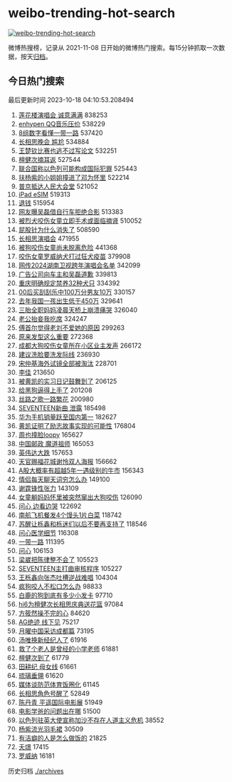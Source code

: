 # weibo-trending-hot-search

[![weibo-trending-hot-search](https://github.com/ameizi/weibo-trending-hot-search/actions/workflows/ci.yml/badge.svg)](https://github.com/ameizi/weibo-trending-hot-search/actions/workflows/ci.yml)

微博热搜榜，记录从 2021-11-08 日开始的微博热门搜索。每15分钟抓取一次数据，按天[归档](./archives)。

## 今日热门搜索

<!-- BEGIN --> 
最后更新时间 2023-10-18 04:10:53.208494 
1. [莲花楼演唱会 诚意满满](https://s.weibo.com/weibo?q=%E8%8E%B2%E8%8A%B1%E6%A5%BC%E6%BC%94%E5%94%B1%E4%BC%9A%20%E8%AF%9A%E6%84%8F%E6%BB%A1%E6%BB%A1&t=31&band_rank=1&Refer=top) 838253
1. [enhypen QQ音乐压价](https://s.weibo.com/weibo?q=enhypen%20QQ%E9%9F%B3%E4%B9%90%E5%8E%8B%E4%BB%B7&t=31&band_rank=2&Refer=top) 538229
1. [8组数字看懂一带一路](https://s.weibo.com/weibo?q=%238%E7%BB%84%E6%95%B0%E5%AD%97%E7%9C%8B%E6%87%82%E4%B8%80%E5%B8%A6%E4%B8%80%E8%B7%AF%23&t=31&band_rank=3&Refer=top) 537420
1. [长相思晚会 尴尬](https://s.weibo.com/weibo?q=%E9%95%BF%E7%9B%B8%E6%80%9D%E6%99%9A%E4%BC%9A%20%E5%B0%B4%E5%B0%AC&t=31&band_rank=4&Refer=top) 534884
1. [王楚钦比赛也逃不过写论文](https://s.weibo.com/weibo?q=%23%E7%8E%8B%E6%A5%9A%E9%92%A6%E6%AF%94%E8%B5%9B%E4%B9%9F%E9%80%83%E4%B8%8D%E8%BF%87%E5%86%99%E8%AE%BA%E6%96%87%23&t=31&band_rank=5&Refer=top) 532251
1. [檀健次摘耳返](https://s.weibo.com/weibo?q=%23%E6%AA%80%E5%81%A5%E6%AC%A1%E6%91%98%E8%80%B3%E8%BF%94%23&t=31&band_rank=6&Refer=top) 527544
1. [联合国称以色列可能构成国际犯罪](https://s.weibo.com/weibo?q=%23%E8%81%94%E5%90%88%E5%9B%BD%E7%A7%B0%E4%BB%A5%E8%89%B2%E5%88%97%E5%8F%AF%E8%83%BD%E6%9E%84%E6%88%90%E5%9B%BD%E9%99%85%E7%8A%AF%E7%BD%AA%23&t=31&band_rank=7&Refer=top) 525443
1. [扶杨紫的小姐姐撞进了邓为怀里](https://s.weibo.com/weibo?q=%23%E6%89%B6%E6%9D%A8%E7%B4%AB%E7%9A%84%E5%B0%8F%E5%A7%90%E5%A7%90%E6%92%9E%E8%BF%9B%E4%BA%86%E9%82%93%E4%B8%BA%E6%80%80%E9%87%8C%23&t=31&band_rank=8&Refer=top) 522214
1. [普京抵达人民大会堂](https://s.weibo.com/weibo?q=%23%E6%99%AE%E4%BA%AC%E6%8A%B5%E8%BE%BE%E4%BA%BA%E6%B0%91%E5%A4%A7%E4%BC%9A%E5%A0%82%23&t=31&band_rank=9&Refer=top) 521052
1. [iPad eSIM](https://s.weibo.com/weibo?q=iPad%20eSIM&t=31&band_rank=10&Refer=top) 519313
1. [退钱](https://s.weibo.com/weibo?q=%E9%80%80%E9%92%B1&t=31&band_rank=11&Refer=top) 515954
1. [网友曝吴磊借自行车拒绝合影](https://s.weibo.com/weibo?q=%23%E7%BD%91%E5%8F%8B%E6%9B%9D%E5%90%B4%E7%A3%8A%E5%80%9F%E8%87%AA%E8%A1%8C%E8%BD%A6%E6%8B%92%E7%BB%9D%E5%90%88%E5%BD%B1%23&t=31&band_rank=12&Refer=top) 513383
1. [被烈犬咬伤女童立即手术或面临摘肾](https://s.weibo.com/weibo?q=%23%E8%A2%AB%E7%83%88%E7%8A%AC%E5%92%AC%E4%BC%A4%E5%A5%B3%E7%AB%A5%E7%AB%8B%E5%8D%B3%E6%89%8B%E6%9C%AF%E6%88%96%E9%9D%A2%E4%B8%B4%E6%91%98%E8%82%BE%23&t=31&band_rank=13&Refer=top) 510052
1. [屁股针为什么消失了](https://s.weibo.com/weibo?q=%E5%B1%81%E8%82%A1%E9%92%88%E4%B8%BA%E4%BB%80%E4%B9%88%E6%B6%88%E5%A4%B1%E4%BA%86&t=31&band_rank=14&Refer=top) 508590
1. [长相思演唱会](https://s.weibo.com/weibo?q=%E9%95%BF%E7%9B%B8%E6%80%9D%E6%BC%94%E5%94%B1%E4%BC%9A&t=31&band_rank=15&Refer=top) 471955
1. [被狗咬伤女童尚未脱离危险](https://s.weibo.com/weibo?q=%23%E8%A2%AB%E7%8B%97%E5%92%AC%E4%BC%A4%E5%A5%B3%E7%AB%A5%E5%B0%9A%E6%9C%AA%E8%84%B1%E7%A6%BB%E5%8D%B1%E9%99%A9%23&t=31&band_rank=16&Refer=top) 441368
1. [咬伤女童罗威纳犬打过狂犬疫苗](https://s.weibo.com/weibo?q=%23%E5%92%AC%E4%BC%A4%E5%A5%B3%E7%AB%A5%E7%BD%97%E5%A8%81%E7%BA%B3%E7%8A%AC%E6%89%93%E8%BF%87%E7%8B%82%E7%8A%AC%E7%96%AB%E8%8B%97%23&t=31&band_rank=19&Refer=top) 379908
1. [网传2024湖南卫视跨年演唱会名单](https://s.weibo.com/weibo?q=%23%E7%BD%91%E4%BC%A02024%E6%B9%96%E5%8D%97%E5%8D%AB%E8%A7%86%E8%B7%A8%E5%B9%B4%E6%BC%94%E5%94%B1%E4%BC%9A%E5%90%8D%E5%8D%95%23&t=31&band_rank=17&Refer=top) 342099
1. [广告公司向车主和吴磊道歉](https://s.weibo.com/weibo?q=%23%E5%B9%BF%E5%91%8A%E5%85%AC%E5%8F%B8%E5%90%91%E8%BD%A6%E4%B8%BB%E5%92%8C%E5%90%B4%E7%A3%8A%E9%81%93%E6%AD%89%23&t=31&band_rank=18&Refer=top) 339813
1. [重庆明确规定禁养32种犬只](https://s.weibo.com/weibo?q=%23%E9%87%8D%E5%BA%86%E6%98%8E%E7%A1%AE%E8%A7%84%E5%AE%9A%E7%A6%81%E5%85%BB32%E7%A7%8D%E7%8A%AC%E5%8F%AA%23&t=31&band_rank=20&Refer=top) 334392
1. [00后买刮刮乐中100万分男友10万](https://s.weibo.com/weibo?q=%2300%E5%90%8E%E4%B9%B0%E5%88%AE%E5%88%AE%E4%B9%90%E4%B8%AD100%E4%B8%87%E5%88%86%E7%94%B7%E5%8F%8B10%E4%B8%87%23&t=31&band_rank=21&Refer=top) 330157
1. [去年我国一孩出生低于450万](https://s.weibo.com/weibo?q=%E5%8E%BB%E5%B9%B4%E6%88%91%E5%9B%BD%E4%B8%80%E5%AD%A9%E5%87%BA%E7%94%9F%E4%BD%8E%E4%BA%8E450%E4%B8%87&t=31&band_rank=50&Refer=top) 329641
1. [三胎全职妈妈凌晨天桥上崩溃痛哭](https://s.weibo.com/weibo?q=%23%E4%B8%89%E8%83%8E%E5%85%A8%E8%81%8C%E5%A6%88%E5%A6%88%E5%87%8C%E6%99%A8%E5%A4%A9%E6%A1%A5%E4%B8%8A%E5%B4%A9%E6%BA%83%E7%97%9B%E5%93%AD%23&t=31&band_rank=22&Refer=top) 326040
1. [老公抬妾我吃席](https://s.weibo.com/weibo?q=%23%E8%80%81%E5%85%AC%E6%8A%AC%E5%A6%BE%E6%88%91%E5%90%83%E5%B8%AD%23&t=31&band_rank=23&Refer=top) 324247
1. [傅首尔觉得老刘不爱她的原因](https://s.weibo.com/weibo?q=%23%E5%82%85%E9%A6%96%E5%B0%94%E8%A7%89%E5%BE%97%E8%80%81%E5%88%98%E4%B8%8D%E7%88%B1%E5%A5%B9%E7%9A%84%E5%8E%9F%E5%9B%A0%23&t=31&band_rank=33&Refer=top) 299263
1. [原来发型这么重要](https://s.weibo.com/weibo?q=%E5%8E%9F%E6%9D%A5%E5%8F%91%E5%9E%8B%E8%BF%99%E4%B9%88%E9%87%8D%E8%A6%81&t=31&band_rank=24&Refer=top) 272368
1. [成都大狗咬伤女童所在小区业主发声](https://s.weibo.com/weibo?q=%23%E6%88%90%E9%83%BD%E5%A4%A7%E7%8B%97%E5%92%AC%E4%BC%A4%E5%A5%B3%E7%AB%A5%E6%89%80%E5%9C%A8%E5%B0%8F%E5%8C%BA%E4%B8%9A%E4%B8%BB%E5%8F%91%E5%A3%B0%23&t=31&band_rank=25&Refer=top) 266172
1. [建议洗脸要洗发际线](https://s.weibo.com/weibo?q=%23%E5%BB%BA%E8%AE%AE%E6%B4%97%E8%84%B8%E8%A6%81%E6%B4%97%E5%8F%91%E9%99%85%E7%BA%BF%23&t=31&band_rank=26&Refer=top) 236930
1. [宋仲基海外试镜全部被淘汰](https://s.weibo.com/weibo?q=%23%E5%AE%8B%E4%BB%B2%E5%9F%BA%E6%B5%B7%E5%A4%96%E8%AF%95%E9%95%9C%E5%85%A8%E9%83%A8%E8%A2%AB%E6%B7%98%E6%B1%B0%23&t=31&band_rank=27&Refer=top) 228701
1. [李佳](https://s.weibo.com/weibo?q=%E6%9D%8E%E4%BD%B3&t=31&band_rank=28&Refer=top) 213650
1. [被黄凯的实习日记鼓舞到了](https://s.weibo.com/weibo?q=%23%E8%A2%AB%E9%BB%84%E5%87%AF%E7%9A%84%E5%AE%9E%E4%B9%A0%E6%97%A5%E8%AE%B0%E9%BC%93%E8%88%9E%E5%88%B0%E4%BA%86%23&t=31&band_rank=29&Refer=top) 206125
1. [给黑狗逼得上手了](https://s.weibo.com/weibo?q=%23%E7%BB%99%E9%BB%91%E7%8B%97%E9%80%BC%E5%BE%97%E4%B8%8A%E6%89%8B%E4%BA%86%23&t=31&band_rank=31&Refer=top) 201208
1. [丝路之歌一路繁花](https://s.weibo.com/weibo?q=%23%E4%B8%9D%E8%B7%AF%E4%B9%8B%E6%AD%8C%E4%B8%80%E8%B7%AF%E7%B9%81%E8%8A%B1%23&t=31&band_rank=3&Refer=top) 200980
1. [SEVENTEEN新曲 泄露](https://s.weibo.com/weibo?q=SEVENTEEN%E6%96%B0%E6%9B%B2%20%E6%B3%84%E9%9C%B2&t=31&band_rank=30&Refer=top) 185498
1. [华为手机销量跃至国内第一](https://s.weibo.com/weibo?q=%23%E5%8D%8E%E4%B8%BA%E6%89%8B%E6%9C%BA%E9%94%80%E9%87%8F%E8%B7%83%E8%87%B3%E5%9B%BD%E5%86%85%E7%AC%AC%E4%B8%80%23&t=31&band_rank=32&Refer=top) 182627
1. [黄凯证明了励志故事实现的可能性](https://s.weibo.com/weibo?q=%E9%BB%84%E5%87%AF%E8%AF%81%E6%98%8E%E4%BA%86%E5%8A%B1%E5%BF%97%E6%95%85%E4%BA%8B%E5%AE%9E%E7%8E%B0%E7%9A%84%E5%8F%AF%E8%83%BD%E6%80%A7&t=31&band_rank=33&Refer=top) 176804
1. [周也撞脸loopy](https://s.weibo.com/weibo?q=%23%E5%91%A8%E4%B9%9F%E6%92%9E%E8%84%B8loopy%23&t=31&band_rank=30&Refer=top) 165627
1. [中国邮政 魔道祖师](https://s.weibo.com/weibo?q=%E4%B8%AD%E5%9B%BD%E9%82%AE%E6%94%BF%20%E9%AD%94%E9%81%93%E7%A5%96%E5%B8%88&t=31&band_rank=34&Refer=top) 165053
1. [英伟达大跌](https://s.weibo.com/weibo?q=%23%E8%8B%B1%E4%BC%9F%E8%BE%BE%E5%A4%A7%E8%B7%8C%23&t=31&band_rank=35&Refer=top) 157653
1. [天官赐福花城谢怜双人海报](https://s.weibo.com/weibo?q=%E5%A4%A9%E5%AE%98%E8%B5%90%E7%A6%8F%E8%8A%B1%E5%9F%8E%E8%B0%A2%E6%80%9C%E5%8F%8C%E4%BA%BA%E6%B5%B7%E6%8A%A5&t=31&band_rank=36&Refer=top) 156662
1. [A股大概率有超越5年一遇级别的牛市](https://s.weibo.com/weibo?q=%23A%E8%82%A1%E5%A4%A7%E6%A6%82%E7%8E%87%E6%9C%89%E8%B6%85%E8%B6%8A5%E5%B9%B4%E4%B8%80%E9%81%87%E7%BA%A7%E5%88%AB%E7%9A%84%E7%89%9B%E5%B8%82%23&t=31&band_rank=37&Refer=top) 156343
1. [情侣每天聊天词穷怎么办](https://s.weibo.com/weibo?q=%23%E6%83%85%E4%BE%A3%E6%AF%8F%E5%A4%A9%E8%81%8A%E5%A4%A9%E8%AF%8D%E7%A9%B7%E6%80%8E%E4%B9%88%E5%8A%9E%23&t=31&band_rank=38&Refer=top) 149100
1. [谢霆锋性张力](https://s.weibo.com/weibo?q=%23%E8%B0%A2%E9%9C%86%E9%94%8B%E6%80%A7%E5%BC%A0%E5%8A%9B%23&t=31&band_rank=39&Refer=top) 143109
1. [女童躺妈妈怀里被突然窜出大狗咬伤](https://s.weibo.com/weibo?q=%23%E5%A5%B3%E7%AB%A5%E8%BA%BA%E5%A6%88%E5%A6%88%E6%80%80%E9%87%8C%E8%A2%AB%E7%AA%81%E7%84%B6%E7%AA%9C%E5%87%BA%E5%A4%A7%E7%8B%97%E5%92%AC%E4%BC%A4%23&t=31&band_rank=40&Refer=top) 126090
1. [问心 边看边哭](https://s.weibo.com/weibo?q=%E9%97%AE%E5%BF%83%20%E8%BE%B9%E7%9C%8B%E8%BE%B9%E5%93%AD&t=31&band_rank=41&Refer=top) 122692
1. [南航飞机餐发4个馒头1片白菜](https://s.weibo.com/weibo?q=%23%E5%8D%97%E8%88%AA%E9%A3%9E%E6%9C%BA%E9%A4%90%E5%8F%914%E4%B8%AA%E9%A6%92%E5%A4%B41%E7%89%87%E7%99%BD%E8%8F%9C%23&t=31&band_rank=42&Refer=top) 118742
1. [苏醒让栎鑫和栎迷们以后不要再支持了](https://s.weibo.com/weibo?q=%23%E8%8B%8F%E9%86%92%E8%AE%A9%E6%A0%8E%E9%91%AB%E5%92%8C%E6%A0%8E%E8%BF%B7%E4%BB%AC%E4%BB%A5%E5%90%8E%E4%B8%8D%E8%A6%81%E5%86%8D%E6%94%AF%E6%8C%81%E4%BA%86%23&t=31&band_rank=49&Refer=top) 118546
1. [问心医学细节](https://s.weibo.com/weibo?q=%23%E9%97%AE%E5%BF%83%E5%8C%BB%E5%AD%A6%E7%BB%86%E8%8A%82%23&t=31&band_rank=43&Refer=top) 116308
1. [一带一路](https://s.weibo.com/weibo?q=%23%E4%B8%80%E5%B8%A6%E4%B8%80%E8%B7%AF%23&t=31&band_rank=44&Refer=top) 111395
1. [问心](https://s.weibo.com/weibo?q=%E9%97%AE%E5%BF%83&t=31&band_rank=45&Refer=top) 106153
1. [梁崴把陈律整不会了](https://s.weibo.com/weibo?q=%23%E6%A2%81%E5%B4%B4%E6%8A%8A%E9%99%88%E5%BE%8B%E6%95%B4%E4%B8%8D%E4%BC%9A%E4%BA%86%23&t=31&band_rank=46&Refer=top) 105523
1. [SEVENTEEN主打曲审核程序](https://s.weibo.com/weibo?q=%23SEVENTEEN%E4%B8%BB%E6%89%93%E6%9B%B2%E5%AE%A1%E6%A0%B8%E7%A8%8B%E5%BA%8F%23&t=31&band_rank=47&Refer=top) 105227
1. [王栎鑫向张杰吐槽逆战难唱](https://s.weibo.com/weibo?q=%23%E7%8E%8B%E6%A0%8E%E9%91%AB%E5%90%91%E5%BC%A0%E6%9D%B0%E5%90%90%E6%A7%BD%E9%80%86%E6%88%98%E9%9A%BE%E5%94%B1%23&t=31&band_rank=48&Refer=top) 104304
1. [疯狗咬人不松口怎么办](https://s.weibo.com/weibo?q=%E7%96%AF%E7%8B%97%E5%92%AC%E4%BA%BA%E4%B8%8D%E6%9D%BE%E5%8F%A3%E6%80%8E%E4%B9%88%E5%8A%9E&t=31&band_rank=50&Refer=top) 98833
1. [白鹿的狗到底有多少小发卡](https://s.weibo.com/weibo?q=%23%E7%99%BD%E9%B9%BF%E7%9A%84%E7%8B%97%E5%88%B0%E5%BA%95%E6%9C%89%E5%A4%9A%E5%B0%91%E5%B0%8F%E5%8F%91%E5%8D%A1%23&t=31&band_rank=34&Refer=top) 97710
1. [hi6为檀健次长相思庆典送花篮](https://s.weibo.com/weibo?q=%23hi6%E4%B8%BA%E6%AA%80%E5%81%A5%E6%AC%A1%E9%95%BF%E7%9B%B8%E6%80%9D%E5%BA%86%E5%85%B8%E9%80%81%E8%8A%B1%E7%AF%AE%23&t=31&band_rank=28&Refer=top) 97084
1. [方筱然操不完的心](https://s.weibo.com/weibo?q=%23%E6%96%B9%E7%AD%B1%E7%84%B6%E6%93%8D%E4%B8%8D%E5%AE%8C%E7%9A%84%E5%BF%83%23&t=31&band_rank=50&Refer=top) 84620
1. [AG绝迹 线下见](https://s.weibo.com/weibo?q=AG%E7%BB%9D%E8%BF%B9%20%E7%BA%BF%E4%B8%8B%E8%A7%81&t=31&band_rank=50&Refer=top) 75217
1. [月曜中国采访成都篇](https://s.weibo.com/weibo?q=%23%E6%9C%88%E6%9B%9C%E4%B8%AD%E5%9B%BD%E9%87%87%E8%AE%BF%E6%88%90%E9%83%BD%E7%AF%87%23&t=31&band_rank=36&Refer=top) 73195
1. [汤唯换新经纪人了](https://s.weibo.com/weibo?q=%23%E6%B1%A4%E5%94%AF%E6%8D%A2%E6%96%B0%E7%BB%8F%E7%BA%AA%E4%BA%BA%E4%BA%86%23&t=31&band_rank=35&Refer=top) 61916
1. [救了个老人是曾经的小学老师](https://s.weibo.com/weibo?q=%23%E6%95%91%E4%BA%86%E4%B8%AA%E8%80%81%E4%BA%BA%E6%98%AF%E6%9B%BE%E7%BB%8F%E7%9A%84%E5%B0%8F%E5%AD%A6%E8%80%81%E5%B8%88%23&t=31&band_rank=48&Refer=top) 61881
1. [檀健次到了](https://s.weibo.com/weibo?q=%23%E6%AA%80%E5%81%A5%E6%AC%A1%E5%88%B0%E4%BA%86%23&t=31&band_rank=41&Refer=top) 61779
1. [田耕纪 母女线](https://s.weibo.com/weibo?q=%E7%94%B0%E8%80%95%E7%BA%AA%20%E6%AF%8D%E5%A5%B3%E7%BA%BF&t=31&band_rank=49&Refer=top) 61661
1. [琉璃垂翎](https://s.weibo.com/weibo?q=%23%E7%90%89%E7%92%83%E5%9E%82%E7%BF%8E%23&t=31&band_rank=49&Refer=top) 61620
1. [媒体谈防范体育饭圈化](https://s.weibo.com/weibo?q=%23%E5%AA%92%E4%BD%93%E8%B0%88%E9%98%B2%E8%8C%83%E4%BD%93%E8%82%B2%E9%A5%AD%E5%9C%88%E5%8C%96%23&t=31&band_rank=49&Refer=top) 61145
1. [长相思角色号醒了](https://s.weibo.com/weibo?q=%23%E9%95%BF%E7%9B%B8%E6%80%9D%E8%A7%92%E8%89%B2%E5%8F%B7%E9%86%92%E4%BA%86%23&t=31&band_rank=48&Refer=top) 52849
1. [陈丹青 平遥国际电影展](https://s.weibo.com/weibo?q=%E9%99%88%E4%B8%B9%E9%9D%92%20%E5%B9%B3%E9%81%A5%E5%9B%BD%E9%99%85%E7%94%B5%E5%BD%B1%E5%B1%95&t=31&band_rank=41&Refer=top) 51949
1. [电影学爸的问题出在哪](https://s.weibo.com/weibo?q=%E7%94%B5%E5%BD%B1%E5%AD%A6%E7%88%B8%E7%9A%84%E9%97%AE%E9%A2%98%E5%87%BA%E5%9C%A8%E5%93%AA&t=31&band_rank=49&Refer=top) 51500
1. [以色列驻英大使宣称加沙不存在人道主义危机](https://s.weibo.com/weibo?q=%23%E4%BB%A5%E8%89%B2%E5%88%97%E9%A9%BB%E8%8B%B1%E5%A4%A7%E4%BD%BF%E5%AE%A3%E7%A7%B0%E5%8A%A0%E6%B2%99%E4%B8%8D%E5%AD%98%E5%9C%A8%E4%BA%BA%E9%81%93%E4%B8%BB%E4%B9%89%E5%8D%B1%E6%9C%BA%23&t=31&band_rank=29&Refer=top) 38552
1. [杨紫流光羽毛裙](https://s.weibo.com/weibo?q=%23%E6%9D%A8%E7%B4%AB%E6%B5%81%E5%85%89%E7%BE%BD%E6%AF%9B%E8%A3%99%23&t=31&band_rank=26&Refer=top) 30509
1. [有洁癖的人是怎么做饭的](https://s.weibo.com/weibo?q=%E6%9C%89%E6%B4%81%E7%99%96%E7%9A%84%E4%BA%BA%E6%98%AF%E6%80%8E%E4%B9%88%E5%81%9A%E9%A5%AD%E7%9A%84&t=31&band_rank=50&Refer=top) 21825
1. [夭璟](https://s.weibo.com/weibo?q=%E5%A4%AD%E7%92%9F&t=31&band_rank=47&Refer=top) 17415
1. [罗威纳](https://s.weibo.com/weibo?q=%E7%BD%97%E5%A8%81%E7%BA%B3&t=31&band_rank=49&Refer=top) 16181
<!-- END -->

历史归档 [./archives](./archives)

